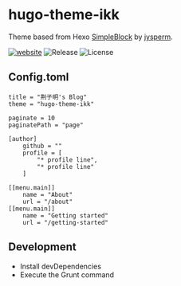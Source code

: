 # hugo-theme-ikk

Theme based from Hexo [SimpleBlock](https://github.com/jysperm/hexo-theme-simpleblock) by [jysperm](https://github.com/jysperm).

[![website](https://img.shields.io/badge/website-preview-green.svg)](http://jingziming.com/)
![Release](https://img.shields.io/github/release/jingziming/hugo-theme-ikk.svg)
![License](https://img.shields.io/badge/License-MIT-blue.svg)

## Config.toml

```
title = "荆子明's Blog"
theme = "hugo-theme-ikk"

paginate = 10
paginatePath = "page"

[author]
    github = ""
    profile = [
        "* profile line",
        "* profile line"
    ]

[[menu.main]]
    name = "About"
    url = "/about"
[[menu.main]]
    name = "Getting started"
    url = "/getting-started"
```

## Development

* Install devDependencies
* Execute the Grunt command